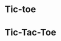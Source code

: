 # Tic-toe
<!DOCTYPE html>
<html lang="en">
<head>
    <meta charset="UTF-8">
    <meta name="viewport" content="width=device-width, initial-scale=1.0">
    <title>Tic-Tac-Toe</title>
    <style>
        .board {
            display: grid;
            grid-template-columns: repeat(3, 100px);
            grid-gap: 5px;
        }
        .cell {
            width: 100px;
            height: 100px;
            display: flex;
            align-items: center;
            justify-content: center;
            font-size: 36px;
            border: 1px solid #000;
            cursor: pointer;
        }
        .message {
            margin-top: 20px;
            font-size: 20px;
        }
    </style>
</head>
<body>
    <h1>Tic-Tac-Toe</h1>
    <div class="board" id="board"
